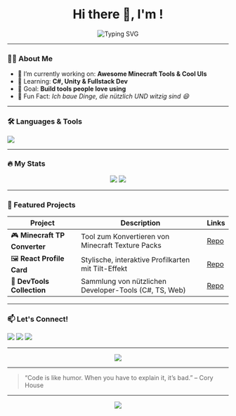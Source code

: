 <!-- README.md -->
<h1 align="center">Hi there 👋, I'm <YourName>!</h1>
<p align="center">
  <img src="https://readme-typing-svg.herokuapp.com?font=Fira+Code&weight=500&size=24&duration=3000&pause=500&color=00F7FF&vCenter=true&width=435&lines=I+build+cool+stuff+💻;I+love+clean+UI+%26+clever+UX+🎨;React+%7C+Tailwind+%7C+Node+%7C+C%23+⚙️;Always+learning+new+things+📚" alt="Typing SVG" />
</p>

---

### 🙋‍♂️ About Me

- 🔭 I’m currently working on: **Awesome Minecraft Tools & Cool UIs**
- 🌱 Learning: **C#, Unity & Fullstack Dev**
- 🎯 Goal: **Build tools people love using**
- 🧠 Fun Fact: *Ich baue Dinge, die nützlich UND witzig sind 😄*

---

### 🛠️ Languages & Tools

<p align="left">
  <img src="https://skillicons.dev/icons?i=ts,react,tailwind,cs,nodejs,java,py,git,github,vscode" />
</p>

---

### 🔥 My Stats

<p align="center">
  <img src="https://github-readme-stats.vercel.app/api?username=YourUsername&show_icons=true&theme=tokyonight&hide_border=true" />
  <img src="https://github-readme-streak-stats.herokuapp.com?user=YourUsername&theme=tokyonight&hide_border=true" />
</p>

---

### 📌 Featured Projects

| Project | Description | Links |
|--------|-------------|-------|
| 🎮 **Minecraft TP Converter** | Tool zum Konvertieren von Minecraft Texture Packs | [Repo](https://github.com/YourUsername/TP-Converter) |
| 🖼️ **React Profile Card** | Stylische, interaktive Profilkarten mit Tilt-Effekt | [Repo](https://github.com/YourUsername/ProfileCardApp) |
| 🧰 **DevTools Collection** | Sammlung von nützlichen Developer-Tools (C#, TS, Web) | [Repo](https://github.com/YourUsername/DevToolsCollection) |

---

### 📫 Let's Connect!

<p align="left">
  <a href="https://yourwebsite.com" target="_blank"><img src="https://img.shields.io/badge/Website-00aaff?style=for-the-badge&logo=google-chrome&logoColor=white" /></a>
  <a href="https://www.linkedin.com/in/yourusername/" target="_blank"><img src="https://img.shields.io/badge/LinkedIn-0077b5?style=for-the-badge&logo=linkedin&logoColor=white" /></a>
  <a href="mailto:youremail@example.com"><img src="https://img.shields.io/badge/Email-EA4335?style=for-the-badge&logo=gmail&logoColor=white" /></a>
</p>

---

<!-- GitHub activity graph -->
<p align="center">
  <img src="https://github-readme-activity-graph.cyclic.app/graph?username=YourUsername&theme=tokyo-night&hide_border=true" />
</p>

---

> “Code is like humor. When you have to explain it, it’s bad.” – Cory House

---

<!-- FOOTER -->
<p align="center">
  <img src="https://capsule-render.vercel.app/api?type=waving&color=0:00F7FF,100:0077FF&height=120&section=footer" />
</p>
